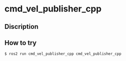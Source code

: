 # cmd_vel_publisher_cpp

## Discription


## How to try
```
$ ros2 run cmd_vel_publisher_cpp cmd_vel_publisher_cpp
```
